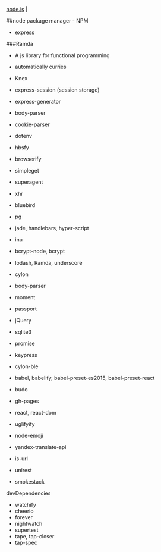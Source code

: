[node.js](node.md) |

##node package manager - NPM

- [express](express.md)

###Ramda
- A js library for functional programming
- automatically curries

- Knex
- express-session (session storage)
- express-generator
- body-parser
- cookie-parser
- dotenv
- hbsfy
- browserify
- simpleget
- superagent
- xhr
- bluebird
- pg
- jade, handlebars, hyper-script
- inu
- bcrypt-node, bcrypt
- lodash, Ramda, underscore
- cylon
- body-parser
- moment
- passport
- jQuery
- sqlite3
- promise
- keypress
- cylon-ble
- babel, babelify, babel-preset-es2015, babel-preset-react
- budo
- gh-pages
- react, react-dom
- uglifyify
- node-emoji
- yandex-translate-api
- is-url
- unirest
- smokestack


devDependencies
- watchify
- cheerio
- forever
- nightwatch
- supertest
- tape, tap-closer
- tap-spec
